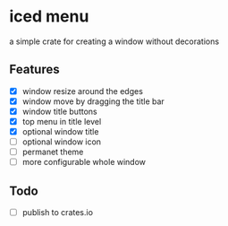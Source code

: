 # iced menu

a simple crate for creating a window without decorations

## Features
- [x] window resize around the edges
- [x] window move by dragging the title bar
- [x] window title buttons
- [x] top menu in title level
- [x] optional window title
- [ ] optional window icon
- [ ] permanet theme 
- [ ] more configurable whole window

## Todo
- [ ] publish to crates.io
